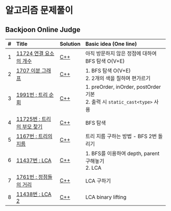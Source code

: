 # 알고리즘 문제풀이

## Backjoon Online Judge



|#|Title|Solution|Basic idea (One line)|
|:---|:---|:---|:---|
|1|[11724 연결 요소의 개수](https://www.acmicpc.net/group/board/view/7680/16582)|[C++](https://github.com/kjh107704/Algorithm/blob/master/BOJ/11724.cpp)|아직 방문하지 않은 정점에 대하여 BFS 탐색 O(V+E)|
|2|[1707 이분 그래프](https://www.acmicpc.net/group/board/view/7680/16583)|[C++](https://github.com/kjh107704/Algorithm/blob/master/BOJ/1707.cpp)|1. BFS 탐색 O(V+E)<br>2. 2개의 색을 칠하며 편가르기|
|3|[1991번 : 트리 순회](https://www.acmicpc.net/problem/1991)|[C++](https://github.com/kjh107704/Algorithm/blob/master/BOJ/1991.cpp)|1. preOrder, inOrder, postOrder 기본<br>2. 출력 시 `static_cast<type>` 사용|
|4|[11725번 : 트리의 부모 찾기](https://www.acmicpc.net/problem/11725)|[C++](https://github.com/kjh107704/Algorithm/blob/master/BOJ/11725.cpp)|BFS 탐색|
|5|[1167번 : 트리의 지름](https://www.acmicpc.net/problem/1167)|[C++](https://github.com/kjh107704/Algorithm/blob/master/BOJ/1167.cpp)|트리 지름 구하는 방법 - BFS 2번 돌리기|
|6|[11437번 : LCA](https://www.acmicpc.net/problem/11437)|[C++](https://github.com/kjh107704/Algorithm/blob/master/BOJ/11437.cpp)|1. BFS를 이용하여 depth, parent 구해놓기<br>2. LCA|
|7|[1761번 : 정점들의 거리](https://www.acmicpc.net/problem/1761)|[C++](https://github.com/kjh107704/Algorithm/blob/master/BOJ/1761.cpp)|LCA 구하기|
|8|[11438번 : LCA 2](https://www.acmicpc.net/problem/11438)|[C++](https://github.com/kjh107704/Algorithm/blob/master/BOJ/11438.cpp)|LCA binary lifting|